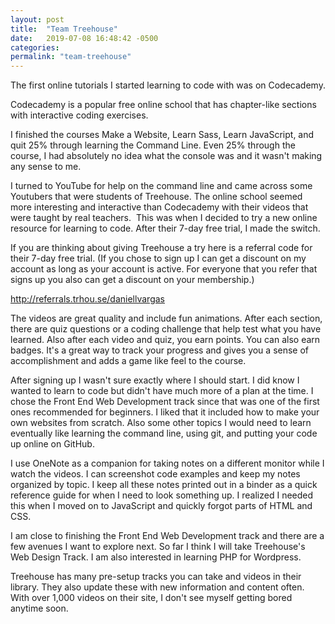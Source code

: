 ```yaml
---
layout: post
title:  "Team Treehouse"
date:   2019-07-08 16:48:42 -0500
categories: 
permalink: "team-treehouse"
---
```



The first online tutorials I started learning to code with was on Codecademy.
<!--more-->
Codecademy is a popular free online school that has chapter-like sections with interactive coding exercises.

I finished the courses Make a Website, Learn Sass, Learn JavaScript, and quit 25% through learning the Command Line. Even 25% through the course, I had absolutely no idea what the console was and it wasn't making any sense to me.

I turned to YouTube for help on the command line and came across some Youtubers that were students of Treehouse. The online school seemed more interesting and interactive than Codecademy with their videos that were taught by real teachers.  This was when I decided to try a new online resource for learning to code. After their 7-day free trial, I made the switch.



If you are thinking about giving Treehouse a try here is a referral code for their 7-day free trial. (If you chose to sign up I can get a discount on my account as long as your account is active. For everyone that you refer that signs up you also can get a discount on your membership.)

http://referrals.trhou.se/daniellvargas

The videos are great quality and include fun animations. After each section, there are quiz questions or a coding challenge that help test what you have learned. Also after each video and quiz, you earn points. You can also earn badges. It's a great way to track your progress and gives you a sense of accomplishment and adds a game like feel to the course.

After signing up I wasn't sure exactly where I should start. I did know I wanted to learn to code but didn't have much more of a plan at the time. I chose the Front End Web Development track since that was one of the first ones recommended for beginners. I liked that it included how to make your own websites from scratch. Also some other topics I would need to learn eventually like learning the command line, using git, and putting your code up online on GitHub.

I use OneNote as a companion for taking notes on a different monitor while I watch the videos. I can screenshot code examples and keep my notes organized by topic. I keep all these notes printed out in a binder as a quick reference guide for when I need to look something up. I realized I needed this when I moved on to JavaScript and quickly forgot parts of HTML and CSS.

I am close to finishing the Front End Web Development track and there are a few avenues I want to explore next. So far I think I will take Treehouse's Web Design Track. I am also interested in learning PHP for Wordpress.



Treehouse has many pre-setup tracks you can take and videos in their library. They also update these with new information and content often. With over 1,000 videos on their site, I don't see myself getting bored anytime soon.


